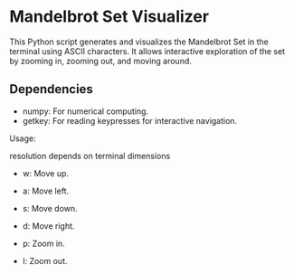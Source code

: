 # Mandelbrot Set Visualizer

This Python script generates and visualizes the Mandelbrot Set in the terminal using ASCII characters. It allows interactive exploration of the set by zooming in, zooming out, and moving around.

## Dependencies

- numpy: For numerical computing.
- getkey: For reading keypresses for interactive navigation.

Usage:

resolution depends on terminal dimensions

- w: Move up.
- a: Move left.
- s: Move down.
- d: Move right.

- p: Zoom in.
- l: Zoom out.
